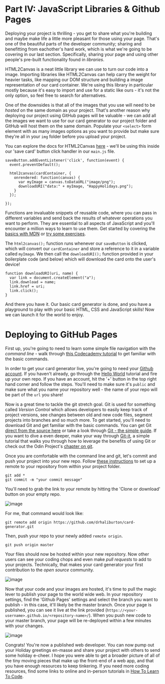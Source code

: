 # Part IV: JavaScript Libraries & Github Pages

Deploying your project is thrilling - you get to share what you're building and maybe make life a little more pleasant for those using your page. That's one of the beautiful parts of the developer community; sharing and benefitting from eachother's hard work, which is what we're going to be covering in our last section. Specifically, sharing your page and using other people's pre-built functionality found in *libraries*.

HTML2Canvas is a neat little library we can use to turn our code into a image. Importing libraries like HTML2Canvas can help carry the weight for heavier tasks, like mapping our DOM structure and building a image representation of our card container. We're using this library in particular mostly because it's easy to import and use for a static like ours - it's not the only option, so feel free to search for alternatives.

One of the downsides is that all of the images that you use will need to be *hosted* on the same domain as your project. That's another reason why deploying our project using GitHub pages will be valuable - we can add all the images we want to use for our card generator to our project folder and GitHub will host them on the same domain. Populate your `<select>` form element with as many images options as you want to provide but make sure they're all in your `img` folder before you upload your project.

You can explore the docs for HTML2Canvas [here](https://html2canvas.hertzen.com/) - we'll be using this inside our 'save card' button click handler in our `main.js` file.

````
saveButton.addEventListener('click', function(event) {
  event.preventDefault();

  html2canvas(cardContainer, {
    onrendered: function(canvas) {
      var myImage = canvas.toDataURL("image/png");
      downloadURI("data:" + myImage, "HappyHolidays.png");
    }
  });

});
````

Functions are invaluable snippets of reusable code, where you can pass in different variables and send back the results of whatever operations you want to perform. They are essential to all aspects of JavaScript and you'll encounter a million ways to learn to use them. Get started by covering the [basics with MDN](https://developer.mozilla.org/en-US/docs/Learn/JavaScript/Building_blocks/Functions) or [try some exercises](http://www.learn-js.org/en/Functions).

The `html2canvas();` function runs whenever our `saveButton` is clicked, which will convert our `cardContainer` and store a reference to it in a variable called `myImage`. We then call the `downloadURI();` function provided in your boilerplate code (and below) which will download the card onto the user's device!

````
function downloadURI(uri, name) {
  var link = document.createElement("a");
  link.download = name;
  link.href = uri;
  link.click();
}
````

And there you have it. Our basic card generator is done, and you have a playground to play with your basic HTML, CSS and JavaScript skills! Now we can launch it for the world to enjoy.

# Deploying to GitHub Pages


First up, you're going to need to learn some simple file navigation with the *command line* - walk through [this Codecademy tutorial](https://www.codecademy.com/courses/learn-the-command-line/lessons/navigation/exercises/your-first-command?action=lesson_resume) to get familiar with the basic commands.

In order to get your card generator live, you're going to need your [Github account](https://github.com/). If you haven't already, go through the [Hello World](https://guides.github.com/activities/hello-world/) tutorial and fire up your own repo. If you have an account, hit the '+' button in the top right hand corner and follow the steps. You'll need to make sure it's `public` and make sure what you name your repository well - the name of your repo will be part of the `url` you share!


Now is a great time to tackle the git stretch goal. Git is used for something called *Version Control* which allows developers to easily keep track of project versions, see changes between old and new code files, segment projects into branches and so much more. To get started, you'll need to download Git and get familiar with the basic commands. You can get Git [direct from the source here](https://git-scm.com/downloads) or take a look through [Git - the simple guide](
http://rogerdudler.github.io/git-guide/). If you want to dive a even deeper, make your way through [Git-it](http://jlord.us/git-it/challenges/get_git.html), a simple tutorial that walks you through how to leverage the benefits of using Git or check out the Odin Project's [chapter on git](https://www.theodinproject.com/courses/web-development-101/lessons/introduction-to-git).

Once you are comfortable with the command line and git, let's commit and push your project into your new repo.  Follow [these instructions](https://help.github.com/articles/adding-a-remote/) to set up a remote to your repository from within your project folder.

````
git add *
git commit -m "your commit message"
````

You'll need to grab the link to your remote by hitting the 'Clone or download' button on your empty repo.

![image](https://i.imgur.com/9PAz7TE.png)

 For me, that command would look like:

`git remote add origin https://github.com/drhaliburton/card-generator.git
`

Then, push your repo to your newly added `remote origin`.

`git push origin master`

Your files should now be hosted within your new repository. Now other users can see your coding chops and even make *pull requests* to add to your projects. Technically, that makes your card generator your first contribution to the *open source* community.

![image](https://i.imgur.com/C9meffp.png)

Now that your code and your images are hosted, it's time to pull the magic lever to publish your page to the world wide web. In your repository settings, find the 'Github Pages' settings and select the branch you want to publish - in this case, it'll likely be the master branch. Once your page is published, you can see it live at the link provided (`https://<your-username>.github.io/<repository-name>/`). When you push new code to your master branch, your page will be re-deployed within a few minutes with your changes.

![image](https://i.imgur.com/ow0NPFM.png)

Congrats! You're now a published web developer. You can now pump out your Holiday greetings en-masse and share your project with others to send some holiday e-cheer. I hope you were able to get a broader picture of all of the tiny moving pieces that make up the front-end of a web app, and that you have enough resources to keep tinkering. If you need more coding resources, find some links to online and in-person tutorials in [How To Learn To Code](https://lighthouselabs.ca/blog/how-to-learn-to-code-a-comprehensive-guide).




